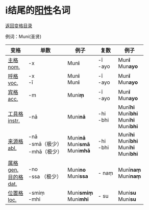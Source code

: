 # i结尾的[阳性](masculime.md)名词

[返回变格目录](declension.md)

例词：Muni\(圣贤\)


| 变格 | 单数 | 例子 |复数 | 例子 |
| --- | ----- | ------ |---- | ---- |
| [主格<br>nom.](nom.md) |-x|Mun**i**|-ī<br>-ayo| Mun**ī** <br> Mun**ayo** |
| [呼格<br>voc.](voc.md) |-x<br>-ī|Mun**i**<br>Mun**i**|-ī<br>-ayo| Mun**ī** <br> Mun**ayo** |
| [宾格<br>acc.](acc.md) |-m|Muni**ṃ**|-ī<br>-ayo| Mun**ī** <br> Mun**ayo** |
| [工具格<br>instr.](instr.md) |-nā|Muni**nā**|-hi<br>-bhi| Munī**hi** <br> Munī**bhi** <br> Muni**hi** <br> Muni**bhi** |
| [来源格<br>abl.](abl.md) |-nā<br>-smā（极少）<br>-mhā（极少）|Muni**nā**<br>Muni**smā**<br>Muni**mhā**|-hi<br>-bhi| Munī**hi** <br> Munī**bhi** <br> Muni**hi** <br> Muni**bhi** |
| [属格<br>gen.](gen.md)<br>[目的格<br>dat.](dat.md) |-no<br>-ssa （极少）| Muni**no**<br> Muni**ssa**| - naṃ| Munī**naṃ**<br> Muni**naṃ**|
| [位置格<br>loc.](loc.md) |-smiṃ<br>-mhi| Muni**smiṃ**<br> Muni**mhi** | - su | Muni**su** <br> Muni**su** |

